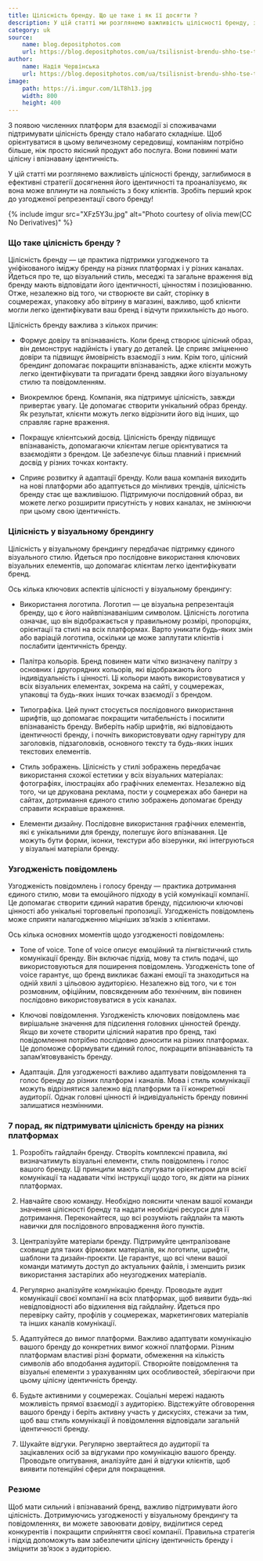 ```yaml
---
title: Цілісність бренду. Що це таке і як її досягти ?
description: У цій статті ми розглянемо важливість цілісності бренду, заглибимося в ефективні стратегії досягнення його ідентичності та проаналізуємо, як вона може вплинути на лояльність з боку клієнтів. 
category: uk
source:
    name: blog.depositphotos.com
    url: https://blog.depositphotos.com/ua/tsilisnist-brendu-shho-tse-take-i-yak-yiyi-dosyagty.html
author:
    name: Надія Червінська
    url: https://blog.depositphotos.com/ua/tsilisnist-brendu-shho-tse-take-i-yak-yiyi-dosyagty.html
image:
    path: https://i.imgur.com/1LT8h13.jpg
    width: 800
    height: 400
---
```


З появою численних платформ для взаємодії зі споживачами підтримувати цілісність бренду стало набагато складніше. 
Щоб орієнтуватися в цьому величезному середовищі, компаніям потрібно більше, ніж просто якісний продукт або послуга. 
Вони повинні мати цілісну і впізнавану ідентичність.

У цій статті ми розглянемо важливість цілісності бренду, заглибимося в ефективні стратегії досягнення його ідентичності 
та проаналізуємо, як вона може вплинути на лояльність з боку клієнтів. Зробіть перший крок до узгодженої репрезентації 
свого бренду!

{% include imgur src="XFz5Y3u.jpg" alt="Photo courtesy of olivia mew(CC No Derivatives)" %}

### Що таке цілісність бренду ?

Цілісність бренду — це практика підтримки узгодженого та уніфікованого іміджу бренду на різних платформах і у різних каналах. 
Йдеться про те, що візуальний стиль, меседжі та загальне враження від бренду мають відповідати його ідентичності, цінностям 
і позиціюванню. Отже, незалежно від того, чи створюєте ви сайт, сторінку в соцмережах, упаковку або вітрину в магазині, 
важливо, щоб клієнти могли легко ідентифікувати ваш бренд і відчути прихильність до нього.

Цілісність бренду важлива з кількох причин:

- Формує довіру та впізнаваність. Коли бренд створює цілісний образ, він демонструє надійність і увагу до деталей. Це 
сприяє зміцненню довіри та підвищує ймовірність взаємодії з ним. Крім того, цілісний брендинг допомагає покращити впізнаваність, 
адже клієнти можуть легко ідентифікувати та пригадати бренд завдяки його візуальному стилю та повідомленням.

- Виокремлює бренд. Компанія, яка підтримує цілісність, завжди привертає увагу. Це допомагає створити унікальний образ бренду. 
Як результат, клієнти можуть легко відрізнити його від інших, що справляє гарне враження.

- Покращує клієнтський досвід. Цілісність бренду підвищує впізнаваність, допомагаючи клієнтам легше орієнтуватися та взаємодіяти 
з брендом. Це забезпечує більш плавний і приємний досвід у різних точках контакту.

- Сприяє розвитку й адаптації бренду. Коли ваша компанія виходить на нові платформи або адаптується до мінливих трендів, 
цілісність бренду стає ще важливішою. Підтримуючи послідовний образ, ви можете легко розширити присутність у нових каналах, 
не змінюючи при цьому свою ідентичність.

### Цілісність у візуальному брендингу

Цілісність у візуальному брендингу передбачає підтримку єдиного візуального стилю. Йдеться про послідовне використання 
ключових візуальних елементів, що допомагає клієнтам легко ідентифікувати бренд.

Ось кілька ключових аспектів цілісності у візуальному брендингу:

- Використання логотипа. Логотип — це візуальна репрезентація бренду, що є його найвпізнаванішим символом. 
Цілісність логотипа означає, що він відображається у правильному розмірі, пропорціях, орієнтації та стилі на всіх платформах. 
Варто уникати будь-яких змін або варіацій логотипа, оскільки це може заплутати клієнтів і послабити ідентичність бренду.

- Палітра кольорів. Бренд повинен мати чітко визначену палітру з основних і другорядних кольорів, які відображають його 
індивідуальність і цінності. Ці кольори мають використовуватися у всіх візуальних елементах, зокрема на сайті, у соцмережах, 
упаковці та будь-яких інших точках взаємодії з брендом.

- Типографіка. Цей пункт стосується послідовного використання шрифтів, що допомагає покращити читабельність і посилити 
впізнаваність бренду. Виберіть набір шрифтів, які відповідають ідентичності бренду, і почніть використовувати одну гарнітуру 
для заголовків, підзаголовків, основного тексту та будь-яких інших текстових елементів.

- Стиль зображень. Цілісність у стилі зображень передбачає використання схожої естетики у всіх візуальних матеріалах: фотографіях, 
ілюстраціях або графічних елементах. Незалежно від того, чи це друкована реклама, пости у соцмережах або банери на сайтах, 
дотримання єдиного стилю зображень допомагає бренду справити яскравіше враження.

- Елементи дизайну. Послідовне використання графічних елементів, які є унікальними для бренду, полегшує його впізнавання. 
Це можуть бути форми, іконки, текстури або візерунки, які інтегруються у візуальні матеріали бренду.

### Узгодженість повідомлень

Узгодженість повідомлень і голосу бренду — практика дотримання єдиного стилю, мови та емоційного підходу в усій комунікації 
компанії. Це допомагає створити єдиний наратив бренду, підсилюючи ключові цінності або унікальні торговельні пропозиції. 
Узгодженість повідомлень може сприяти налагодженню міцніших зв’язків з клієнтами.

Ось кілька основних моментів щодо узгодженості повідомлень:

- Tone of voice. Tone of voice описує емоційний та лінгвістичний стиль комунікації бренду. Він включає підхід, мову та стиль 
подачі, що використовуються для поширення повідомлень. Узгодженість tone of voice гарантує, що бренд викликає бажані емоції 
та знаходиться на одній хвилі з цільовою аудиторією. Незалежно від того, чи є тон розмовним, офіційним, повсякденним або 
технічним, він повинен послідовно використовуватися в усіх каналах.

- Ключові повідомлення. Узгодженість ключових повідомлень має вирішальне значення для підсилення головних цінностей бренду. 
Якщо ви хочете створити цілісний наратив про бренд, такі повідомлення потрібно послідовно доносити на різних платформах. 
Це допоможе сформувати єдиний голос, покращити впізнаваність та запам’ятовуваність бренду.

- Адаптація. Для узгодженості важливо адаптувати повідомлення та голос бренду до різних платформ і каналів. Мова і стиль 
комунікації можуть відрізнятися залежно від платформи та її конкретної аудиторії. Однак головні цінності й індивідуальність 
бренду повинні залишатися незмінними.

### 7 порад, як підтримувати цілісність бренду на різних платформах

1. Розробіть гайдлайн бренду. Створіть комплексні правила, які визначатимуть візуальні елементи, стиль повідомлень і голос 
вашого бренду. Ці принципи мають слугувати орієнтиром для всієї комунікації та надавати чіткі інструкції щодо того, як діяти 
на різних платформах.

2. Навчайте свою команду. Необхідно пояснити членам вашої команди значення цілісності бренду та надати необхідні ресурси 
для її дотримання. Переконайтеся, що всі розуміють гайдлайн та мають навички для послідовного впровадження його пунктів.

3. Централізуйте матеріали бренду. Підтримуйте централізоване сховище для таких фірмових матеріалів, як логотипи, шрифти, 
шаблони та дизайн-проєкти. Це гарантує, що всі члени вашої команди матимуть доступ до актуальних файлів, і зменшить ризик 
використання застарілих або неузгоджених матеріалів.

4. Регулярно аналізуйте комунікацію бренду. Проводьте аудит комунікації своєї компанії на всіх платформах, щоб виявити 
будь-які невідповідності або відхилення від гайдлайну. Йдеться про перевірку сайту, профілів у соцмережах, маркетингових 
матеріалів та інших каналів комунікації.

5. Адаптуйтеся до вимог платформи. Важливо адаптувати комунікацію вашого бренду до конкретних вимог кожної платформи. 
Різним платформам властиві різні формати, обмеження на кількість символів або вподобання аудиторії. Створюйте повідомлення 
та візуальні елементи з урахуванням цих особливостей, зберігаючи при цьому цілісну ідентичність бренду.

6. Будьте активними у соцмережах. Соціальні мережі надають можливість прямої взаємодії з аудиторією. Відстежуйте обговорення 
вашого бренду і беріть активну участь у дискусіях, стежачи за тим, щоб ваш стиль комунікації й повідомлення відповідали 
загальній ідентичності бренду.

7. Шукайте відгуки. Регулярно звертайтеся до аудиторії та зацікавлених осіб за відгуками про комунікацію вашого бренду. 
Проводьте опитування, аналізуйте дані й відгуки клієнтів, щоб виявити потенційні сфери для покращення.

### Резюме

Щоб мати сильний і впізнаваний бренд, важливо підтримувати його цілісність. Дотримуючись узгодженості у візуальному брендингу 
та повідомленнях, ви можете завоювати довіру, виділитися серед конкурентів і покращити сприйняття своєї компанії. 
Правильна стратегія і підхід допоможуть вам забезпечити цілісну ідентичність бренду і зміцнити зв’язок з аудиторією.





